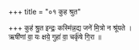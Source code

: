 +++
title = "०१ कुह श्रुत"

+++
कुह॑ श्रु॒त इन्द्रः॒ कस्मि॑न्न॒द्य जने॑ मि॒त्रो न श्रू॑यते ।  
ऋषी॑णां वा॒ यः क्षये॒ गुहा॑ वा॒ चर्कृ॑षे गि॒रा ॥